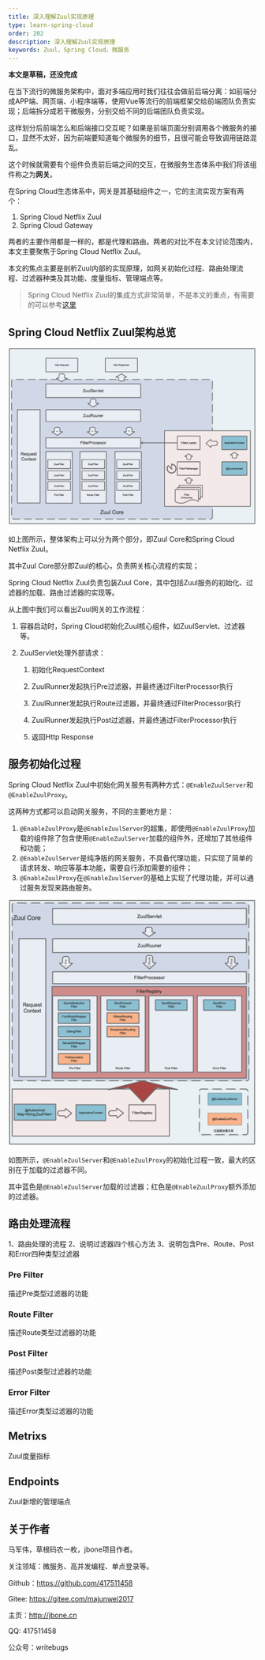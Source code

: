 ```yaml
---
title: 深入理解Zuul实现原理
type: learn-spring-cloud
order: 202
description: 深入理解Zuul实现原理
keywords: Zuul，Spring Cloud，微服务
---
```


**本文是草稿，还没完成**

在当下流行的微服务架构中，面对多端应用时我们往往会做前后端分离：如前端分成APP端、网页端、小程序端等，使用Vue等流行的前端框架交给前端团队负责实现；后端拆分成若干微服务，分别交给不同的后端团队负责实现。

这样划分后前端怎么和后端接口交互呢？如果是前端页面分别调用各个微服务的接口，显然不太好，因为前端要知道每个微服务的细节，且很可能会导致调用链路混乱。

这个时候就需要有个组件负责前后端之间的交互，在微服务生态体系中我们将该组件称之为**网关**。

在Spring Cloud生态体系中，网关是其基础组件之一，它的主流实现方案有两个：

1. Spring Cloud Netflix Zuul
2. Spring Cloud Gateway

两者的主要作用都是一样的，都是代理和路由。两者的对比不在本文讨论范围内，本文主要聚焦于Spring Cloud Netflix Zuul。

本文的焦点主要是剖析Zuul内部的实现原理，如网关初始化过程、路由处理流程、过滤器种类及其功能、度量指标、管理端点等。

> Spring Cloud Netflix Zuul的集成方式非常简单，不是本文的重点，有需要的可以参考[这里](https://jbone.cn/translate/spring-cloud-netflix-zuul/)


## Spring Cloud Netflix Zuul架构总览

![架构图](images/zuul_01.png)

如上图所示，整体架构上可以分为两个部分，即Zuul Core和Spring Cloud Netflix Zuul。

其中Zuul Core部分即Zuul的核心，负责网关核心流程的实现；

Spring Cloud Netflix Zuul负责包装Zuul Core，其中包括Zuul服务的初始化、过滤器的加载、路由过滤器的实现等。

从上图中我们可以看出Zuul网关的工作流程：

1. 容器启动时，Spring Cloud初始化Zuul核心组件，如ZuulServlet、过滤器等。

2. ZuulServlet处理外部请求：

    1. 初始化RequestContext
    
    2. ZuulRunner发起执行Pre过滤器，并最终通过FilterProcessor执行
    
    3. ZuulRunner发起执行Route过滤器，并最终通过FilterProcessor执行
    
    4. ZuulRunner发起执行Post过滤器，并最终通过FilterProcessor执行
    
    5. 返回Http Response


## 服务初始化过程

Spring Cloud Netflix Zuul中初始化网关服务有两种方式：`@EnableZuulServer`和`@EnableZuulProxy`。

这两种方式都可以启动网关服务，不同的主要地方是：

1. `@EnableZuulProxy`是`@EnableZuulServer`的超集，即使用`@EnableZuulProxy`加载的组件除了包含使用`@EnableZuulServer`加载的组件外，还增加了其他组件和功能；
2. `@EnableZuulServer`是纯净版的网关服务，不具备代理功能，只实现了简单的请求转发、响应等基本功能，需要自行添加需要的组件；
3. `@EnableZuulProxy`在`@EnableZuulServer`的基础上实现了代理功能，并可以通过服务发现来路由服务。

![初始化流程图](images/zuul_02.png)

如图所示，`@EnableZuulServer`和`@EnableZuulProxy`的初始化过程一致，最大的区别在于加载的过滤器不同。

其中蓝色是`@EnableZuulServer`加载的过滤器；红色是`@EnableZuulProxy`额外添加的过滤器。

## 路由处理流程

1、路由处理的流程
2、说明过滤器四个核心方法
3、说明包含Pre、Route、Post和Error四种类型过滤器


### Pre Filter
描述Pre类型过滤器的功能

### Route Filter    
描述Route类型过滤器的功能

### Post Filter
描述Post类型过滤器的功能

### Error Filter
描述Error类型过滤器的功能

## Metrixs
Zuul度量指标

## Endpoints
Zuul新增的管理端点




## 关于作者
马军伟，草根码农一枚，jbone项目作者。

关注领域：微服务、高并发编程、单点登录等。

Github：https://github.com/417511458

Gitee: https://gitee.com/majunwei2017

主页：http://jbone.cn

QQ: 417511458

公众号：writebugs



